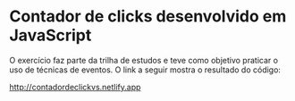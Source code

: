 # Contador de clicks desenvolvido em JavaScript

O exercício faz parte da trilha de estudos e teve como objetivo praticar o uso de técnicas de eventos. O link a seguir mostra o resultado do código:

http://contadordeclickvs.netlify.app
